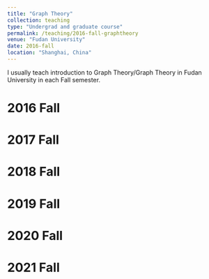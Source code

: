 ```yaml
---
title: "Graph Theory"
collection: teaching
type: "Undergrad and graduate course"
permalink: /teaching/2016-fall-graphtheory
venue: "Fudan University"
date: 2016-fall
location: "Shanghai, China"
---
```


I usually teach introduction to Graph Theory/Graph Theory in Fudan University in each Fall semester. 

2016 Fall
======

2017 Fall
======

2018 Fall
======

2019 Fall
======

2020 Fall
======

2021 Fall
======

